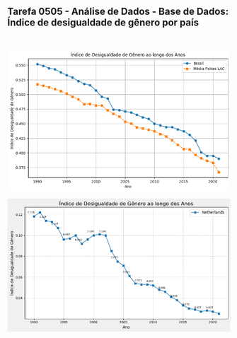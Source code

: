 ## Tarefa 0505 - Análise de Dados - Base de Dados: Índice de desigualdade de gênero por país
<br>

[![q28 question](./images/Q28.png)](https://github.com/RickLeite/Ciencia-de-Dados-BD-PUCC/blob/main/0505/Atividade.ipynb)

[![q29 question](./images/Q29.png)](https://github.com/RickLeite/Ciencia-de-Dados-BD-PUCC/blob/main/0505/Atividade.ipynb)
